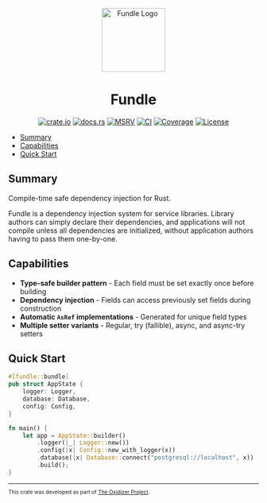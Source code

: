 <div align="center">
 <img src="./logo.png" alt="Fundle Logo" width="128">

# Fundle

[![crate.io](https://img.shields.io/crates/v/fundle.svg)](https://crates.io/crates/fundle)
[![docs.rs](https://docs.rs/fundle/badge.svg)](https://docs.rs/fundle)
[![MSRV](https://img.shields.io/crates/msrv/fundle)](https://crates.io/crates/fundle)
[![CI](https://github.com/microsoft/oxidizer/workflows/main/badge.svg)](https://github.com/microsoft/oxidizer/actions)
[![Coverage](https://codecov.io/gh/microsoft/oxidizer/graph/badge.svg?token=FCUG0EL5TI)](https://codecov.io/gh/microsoft/oxidizer)
[![License](https://img.shields.io/badge/license-MIT-blue.svg)](../LICENSE)

</div>

- [Summary](#summary)
- [Capabilities](#capabilities)
- [Quick Start](#quick-start)

## Summary

<!-- cargo-rdme start -->

Compile-time safe dependency injection for Rust.

Fundle is a dependency injection system for service libraries. Library authors
can simply declare their dependencies, and applications will not compile unless all dependencies
are initialized, without application authors having to pass them one-by-one.

## Capabilities

- **Type-safe builder pattern** - Each field must be set exactly once before building
- **Dependency injection** - Fields can access previously set fields during construction
- **Automatic `AsRef` implementations** - Generated for unique field types
- **Multiple setter variants** - Regular, try (fallible), async, and async-try setters

## Quick Start

```rust
#[fundle::bundle]
pub struct AppState {
    logger: Logger,
    database: Database,
    config: Config,
}

fn main() {
    let app = AppState::builder()
        .logger(|_| Logger::new())
        .config(|x| Config::new_with_logger(x))
        .database(|x| Database::connect("postgresql://localhost", x))
        .build();
}
```

<!-- cargo-rdme end -->

<div style="font-size: 75%" ><hr/>

This crate was developed as part of [The Oxidizer Project](https://github.com/microsoft/oxidizer).

</div>
